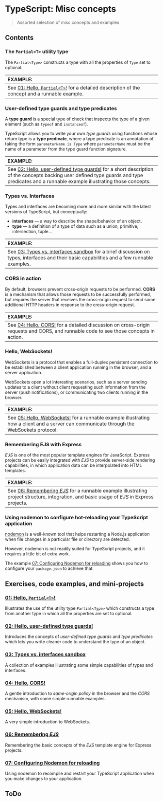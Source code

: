 # TypeScript: Misc concepts
> Assorted selection of misc concepts and examples

## Contents

### The `Partial<T>` utility type

The `Partial<Type>` constructs a type with all the properties of `Type` set to optional.

| EXAMPLE: |
| :------- |
| See [01: Hello, `Partial<T>`!](01-hello-partial/README.md) for a detailed description of the concept and a runnable example. |

### User-defined type guards and type predicates

A **type guard** is a special type of check that inspects the type of a given element (such as `typeof` and `instanceof`).

TypeScript allows you to write your own *type guards* using  functions whose return type is a **type predicate**, where a type predicate is an annotation of taking the form `parameterName is Type` where `parameterName` must be the name of a parameter from the type guard function signature.

| EXAMPLE: |
| :------- |
| See [02: Hello, user-defined type guards!](02-hello-user-defined-type-guards/README.md) for a short description of the concepts backing user defined type guards and type predicates and a runnable example illustrating those concepts. |

### Types vs. Interfaces

Types and interfaces are becoming more and more similar with the latest versions of TypeScript, but conceptually:
+ **interfaces** &mdash; a way to describe the shape/behavior of an object.
+ **type** &mdash; a definition of a type of data such as a union, primitive, intersection, tuple...

| EXAMPLE: |
| :------- |
| See [03: Types vs. interfaces sandbox](03-types-vs-interfaces-sandbox/README.md) for a brief discussion on types, interfaces and their basic capabilities and a few runnable examples. |

### CORS in action
By default, browsers prevent cross-origin requests to be performed. **CORS** is a mechanism that allows those requests to be successfully performed, but requires the server that receives the cross-origin request to send some additional HTTP headers in response to the cross-origin request.

| EXAMPLE: |
| :------- |
| See [04: Hello, CORS!](04-cors) for a detailed discussion on cross-origin requests and CORS, and runnable code to see those concepts in action. |

### Hello, WebSockets!

WebSockets is a protocol that enables a full-duplex persistent connection to be established between a client application running in the browser, and a server application.

WebSockets open a lot interesting scenarios, such as a server sending updates to a client without client requesting such information from the server (push notifications), or communicating two clients running in the browser.

| EXAMPLE: |
| :------- |
| See [05: Hello, WebSockets!](05-hello-websockets) for a runnable example illustrating how a client and a server can communicate through the WebSockets protocol. |


### Remembering EJS with Express

*EJS* is one of the most popular template engines for JavaScript. Express projects can be easily integrated with *EJS* to provide server-side rendering capabilities, in which application data can be interpolated into HTML templates.

| EXAMPLE: |
| :------- |
| See [06: Remembering *EJS*](06-remembering-ejs) for a runnable example illustrating project structure, integration, and basic usage of *EJS* in Express projects. |

### Using nodemon to configure hot-reloading your TypeScript application

[nodemon](https://github.com/remy/nodemon) is a well-known tool that helps restarting a Node.js application when file changes in a particular file or directory are detected.

However, nodemon is not readily suited for TypeScript projects, and it requires a little bit of extra work.

The example [07: Configuring Nodemon for reloading](07-nodemon-ts) shows you how to configure your `package.json` to achieve that.

## Exercises, code examples, and mini-projects

### [01: Hello, `Partial<T>`!](01-hello-partial)
Illustrates the use of the utility type `Partial<Type>` which constructs a type from another type in which all the properties are set to optional.

### [02: Hello, user-defined type guards!](02-hello-user-defined-type-guards)
Introduces the concepts of *user-defined type guards* and *type predicates* which lets you write cleaner code to understand the type of an object.

### [03: Types vs. interfaces sandbox](03-types-vs-interfaces-sandbox)
A collection of examples illustrating some simple capabilities of types and interfaces.

### [04: Hello, CORS!](04-cors)
A gentle introduction to *same-origin policy* in the browser and the *CORS* mechanism, with some simple runnable examples.

### [05: Hello, WebSockets!](05-hello-websockets)
A very simple introduction to WebSockets.

### [06: Remembering *EJS*](06-remembering-ejs)
Remembering the basic concepts of the *EJS* template engine for Express projects.

### [07: Configuring Nodemon for reloading](07-nodemon-ts)
Using nodemon to recompile and restart your TypeScript application when you make changes to your application.

## ToDo
